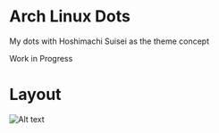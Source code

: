 # Arch Linux Dots
My dots with Hoshimachi Suisei as the theme concept

Work in Progress

# Layout
![Alt text](./layout.png)
